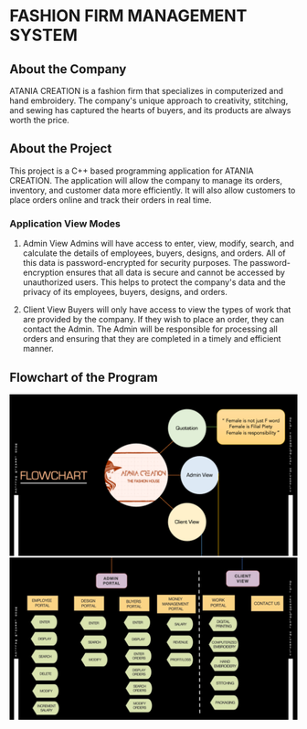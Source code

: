 # FASHION FIRM MANAGEMENT SYSTEM

## About the Company
ATANIA CREATION is a fashion firm that specializes in computerized and hand embroidery. The company's unique approach to creativity, stitching, and sewing has captured the hearts of buyers, and its products are always worth the price.

## About the Project
This project is a C++ based programming application for ATANIA CREATION. The application will allow the company to manage its orders, inventory, and customer data more efficiently. It will also allow customers to place orders online and track their orders in real time.

### Application View Modes
1. Admin View
Admins will have access to enter, view, modify, search, and calculate the details of employees, buyers, designs, and orders. All of this data is password-encrypted for security purposes. The password-encryption ensures that all data is secure and cannot be accessed by unauthorized users. This helps to protect the company's data and the privacy of its employees, buyers, designs, and orders.

2. Client View
Buyers will only have access to view the types of work that are provided by the company. If they wish to place an order, they can contact the Admin. The Admin will be responsible for processing all orders and ensuring that they are completed in a timely and efficient manner.

## Flowchart of the Program

<p align="center">
<img src="/assets/fashion-page1.png"/> <br>
<img src="/assets/fashion-page2.png"/>
</p>
